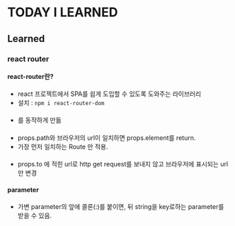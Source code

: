 # TODAY I LEARNED

## Learned

### react router

#### react-router란?
		
- react 프로젝트에서 SPA를 쉽게 도입할 수 있도록 도와주는 라이브러리
- 설치 : `npm i react-router-dom`

#### <Routes />

- <Route />를 동작하게 만듦

#### <Route />

- props.path와 브라우저의 url이 일치하면 props.element를 return.
- 가장 먼저 일치하는 Route 만 적용.

#### <Link />

- props.to 에 적힌 url로 http get request를 보내지 않고 브라우저에 표시되는 url만 변경

#### parameter

- 가변 parameter의 앞에 콜론(:)를 붙이면, 뒤 string을 key로하는 parameter를 받을 수 있음.

		
